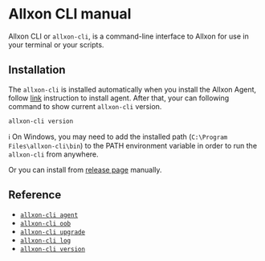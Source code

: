 # Allxon CLI manual
Allxon CLI or `allxon-cli`, is a command-line interface to Allxon for use in your terminal or your scripts.

## Installation
The `allxon-cli` is installed automatically when you install the Allxon Agent, follow [link](https://www.allxon.com/knowledge/install-allxon-agent-via-command-prompt) instruction to install agent.
After that, your can following command to show current `allxon-cli` version.

```
allxon-cli version
```

ℹ️ On Windows, you may need to add the installed path (`C:\Program Files\allxon-cli\bin`) to the PATH environment variable in order to run the `allxon-cli` from anywhere.

Or you can install from [release page](https://github.com/allxon/allxon-cli/releases) manually.

## Reference
- [`allxon-cli agent`](agent.md)
- [`allxon-cli oob`](oob.md)
- [`allxon-cli upgrade`](upgrade.md)
- [`allxon-cli log`](log.md)
- [`allxon-cli version`](version.md)